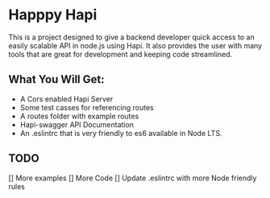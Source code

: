 # Happpy Hapi

This is a project designed to give a backend developer quick access to an easily scalable API in node.js using Hapi. It also provides the user with many tools that are great for development and keeping code streamlined.

## What You Will Get:

* A Cors enabled Hapi Server
* Some test casses for referencing routes
* A routes folder with example routes
* Hapi-swagger API Documentation
* An .eslintrc that is very friendly to es6 available in Node LTS.

## TODO

[] More examples
[] More Code
[] Update .eslintrc with more Node friendly rules

